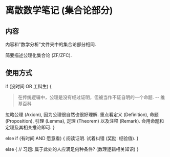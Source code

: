 # 离散数学笔记 (集合论部分)

## 内容
内容和"数学分析"文件夹中的集合论部分相同.

简要描述公理化集合论 (ZF/ZFC).

## 使用方式
if (没时间 OR 工科生) {

> 在传统逻辑中，公理是没有经过证明，但被当作不证自明的一个命题. -- 维基百科

忽略公理 (Axiom), 因为公理很自然也很好理解. 重点看定义 (Definition), 命题 (Proposition), 引理 (Lemma), 定理 (Theorem) 以及注释 (Remark). 会用命题和定理及其相关推论即可.
} 

else if (有时间 AND 愿意看) {
阅读证明. 试着纠错 (奖励: 经验值).
}

else {
    // 习题: 属于此处的人应满足何种条件? (数理逻辑相关知识)
}


